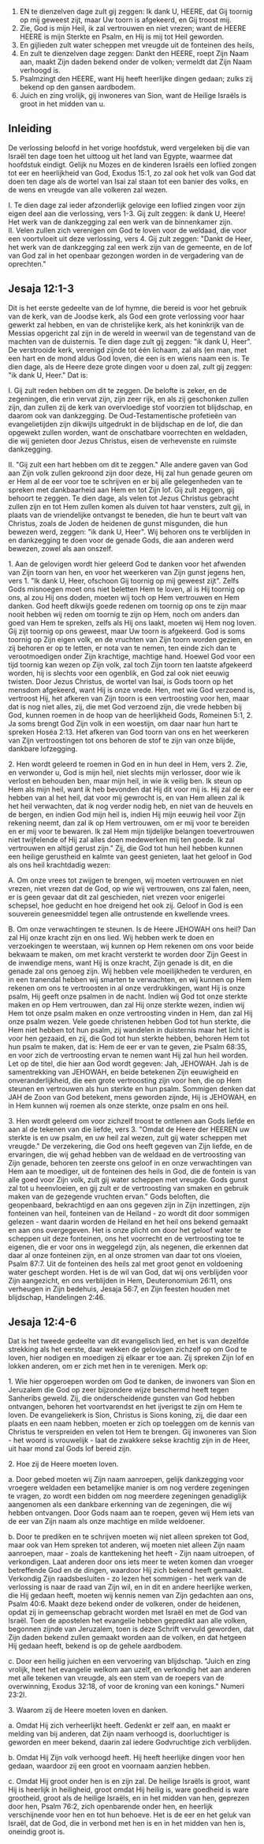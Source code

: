 1. EN te dienzelven dage zult gij zeggen: Ik dank U, HEERE, dat Gij toornig op mij geweest zijt, maar Uw toorn is afgekeerd, en Gij troost mij.
2. Zie, God is mijn Heil, ik zal vertrouwen en niet vrezen; want de HEERE HEERE is mijn Sterkte en Psalm, en Hij is mij tot Heil geworden.
3. En gijlieden zult water scheppen met vreugde uit de fonteinen des heils,
4. En zult te dienzelven dage zeggen: Dankt den HEERE, roept Zijn Naam aan, maakt Zijn daden bekend onder de volken; vermeldt dat Zijn Naam verhoogd is.
5. Psalmzingt den HEERE, want Hij heeft heerlijke dingen gedaan; zulks zij bekend op den gansen aardbodem.
6. Juich en zing vrolijk, gij inwoneres van Sion, want de Heilige Israëls is groot in het midden van u.

## Inleiding

De verlossing beloofd in het vorige hoofdstuk, werd vergeleken bij die van Israël ten dage toen het uittoog uit het land van Egypte, waarmee dat hoofdstuk eindigt. Gelijk nu Mozes en de kinderen Israëls een loflied zongen tot eer en heerlijkheid van God, Exodus 15:1, zo zal ook het volk van God dat doen ten dage als de wortel van Isai zal staan tot een banier des volks, en de wens en vreugde van alle volkeren zal wezen.

I. Te dien dage zal ieder afzonderlijk gelovige een loflied zingen voor zijn eigen deel aan die verlossing, vers 1-3. Gij zult zeggen: ik dank U, Heere! Het werk van de dankzegging zal een werk van de binnenkamer zijn.  
II. Velen zullen zich verenigen om God te loven voor de weldaad, die voor een voortvloeit uit deze verlossing, vers 4. Gij zult zeggen: "Dankt de Heer, het werk van de dankzegging zal een werk zijn van de gemeente, en de lof van God zal in het openbaar gezongen worden in de vergadering van de oprechten." 

## Jesaja 12:1-3 
Dit is het eerste gedeelte van de lof hymne, die bereid is voor het gebruik van de kerk, van de Joodse kerk, als God een grote verlossing voor haar gewerkt zal hebben, en van de christelijke kerk, als het koninkrijk van de Messias opgericht zal zijn in de wereld in weerwil van de tegenstand van de machten van de duisternis. Te dien dage zult gij zeggen: "ik dank U, Heer". De verstrooide kerk, verenigd zijnde tot één lichaam, zal als (en man, met een hart en de mond aldus God loven, die een is en wiens naam een is. Te dien dage, als de Heere deze grote dingen voor u doen zal, zult gij zeggen: "ik dank U, Heer." Dat is:

I. Gij zult reden hebben om dit te zeggen. De belofte is zeker, en de zegeningen, die erin vervat zijn, zijn zeer rijk, en als zij geschonken zullen zijn, dan zullen zij de kerk van overvloedige stof voorzien tot blijdschap, en daarom ook van dankzegging. De Oud-Testamentische profetieën van evangelietijden zijn dikwijls uitgedrukt in de blijdschap en de lof, die dan opgewekt zullen worden, want de onschatbare voorrechten en weldaden, die wij genieten door Jezus Christus, eisen de verhevenste en ruimste dankzegging.

II. "Gij zult een hart hebben om dit te zeggen." Alle andere gaven van God aan Zijn volk zullen gekroond zijn door deze, Hij zal hun genade geuren om er Hem al de eer voor toe te schrijven en er bij alle gelegenheden van te spreken met dankbaarheid aan Hem en tot Zijn lof. Gij zult zeggen, gij behoort te zeggen. Te dien dage, als velen tot Jezus Christus gebracht zullen zijn en tot Hem zullen komen als duiven tot haar vensters, zult gij, in plaats van de vriendelijke ontvangst te beneden, die hun te beurt valt van Christus, zoals de Joden de heidenen de gunst misgunden, die hun bewezen werd, zeggen: "ik dank U, Heer". Wij behoren ons te verblijden in en dankzegging te doen voor de genade Gods, die aan anderen werd bewezen, zowel als aan onszelf.

1\. Aan de gelovigen wordt hier geleerd God te danken voor het afwenden van Zijn toorn van hen, en voor het weerkeren van Zijn gunst jegens hen, vers 1. "Ik dank U, Heer, ofschoon Gij toornig op mij geweest zijt". Zelfs Gods misnoegen moet ons niet beletten Hem te loven, al is Hij toornig op ons, al zou Hij ons doden, moeten wij toch op Hem vertrouwen en Hem danken. God heeft dikwijls goede redenen om toornig op ons te zijn maar nooit hebben wij reden om toornig te zijn op Hem, noch om anders dan goed van Hem te spreken, zelfs als Hij ons laakt, moeten wij Hem nog loven. Gij zijt toornig op ons geweest, maar Uw toorn is afgekeerd. God is soms toornig op Zijn eigen volk, en de vruchten van Zijn toorn worden gezien, en zij behoren er op te letten, er nota van te nemen, ten einde zich dan te verootmoedigen onder Zijn krachtige, machtige hand. Hoewel God voor een tijd toornig kan wezen op Zijn volk, zal toch Zijn toorn ten laatste afgekeerd worden, hij is slechts voor een ogenblik, en God zal ook niet eeuwig twisten. Door Jezus Christus, de wortel van Isai, is Gods toorn op het mensdom afgekeerd, want Hij is onze vrede. Hen, met wie God verzoend is, vertroost Hij, het afkeren van Zijn toorn is een vertroosting voor hen, maar dat is nog niet alles, zij, die met God verzoend zijn, die vrede hebben bij God, kunnen roemen in de hoop van de heerlijkheid Gods, Romeinen 5:1, 2. Ja soms brengt God Zijn volk in een woestijn, om daar naar hun hart te spreken Hoséa 2:13. Het afkeren van God toorn van ons en het weerkeren van Zijn vertroostingen tot ons behoren de stof te zijn van onze blijde, dankbare lofzegging.

2\. Hen wordt geleerd te roemen in God en in hun deel in Hem, vers 2. Zie, en verwonder u, God is mijn heil, niet slechts mijn verlosser, door wie ik verlost en behouden ben, maar mijn heil, in wie ik veilig ben. Ik steun op Hem als mijn heil, want ik heb bevonden dat Hij dit voor mij is. Hij zal de eer hebben van al het heil, dat voor mij gewrocht is, en van Hem alleen zal ik het heil verwachten, dat ik nog verder nodig heb, en niet van de heuvels en de bergen, en indien God mijn heil is, indien Hij mijn eeuwig heil voor Zijn rekening neemt, dan zal ik op Hem vertrouwen, om er mij voor te bereiden en er mij voor te bewaren. Ik zal Hem mijn tijdelijke belangen toevertrouwen niet twijfelende of Hij zal alles doen medewerken mij ten goede. Ik zal vertrouwen en altijd gerust zijn." Zij, die God tot hun heil hebben kunnen een heilige gerustheid en kalmte van geest genieten, laat het geloof in God als ons heil krachtdadig wezen:

A. Om onze vrees tot zwijgen te brengen, wij moeten vertrouwen en niet vrezen, niet vrezen dat de God, op wie wij vertrouwen, ons zal falen, neen, er is geen gevaar dat dit zal geschieden, niet vrezen voor enigerlei schepsel, hoe geducht en hoe dreigend het ook zij. Geloof in God is een souverein geneesmiddel tegen alle ontrustende en kwellende vrees.

B. Om onze verwachtingen te steunen. Is de Heere JEHOWAH ons heil? Dan zal Hij onze kracht zijn en ons lied. Wij hebben werk te doen en verzoekingen te weerstaan, wij kunnen op Hem rekenen om ons voor beide bekwaam te maken, om met kracht versterkt te worden door Zijn Geest in de inwendige mens, want Hij is onze kracht, Zijn genade is dit, en die genade zal ons genoeg zijn. Wij hebben vele moeilijkheden te verduren, en in een tranendal hebben wij smarten te verwachten, en wij kunnen op Hem rekenen om ons te vertroosten in al onze verdrukkingen, want Hij is onze psalm, Hij geeft onze psalmen in de nacht. Indien wij God tot onze sterkte maken en op Hem vertrouwen, dan zal Hij onze sterkte wezen, indien wij Hem tot onze psalm maken en onze vertroosting vinden in Hem, dan zal Hij onze psalm wezen. Vele goede christenen hebben God tot hun sterkte, die Hem niet hebben tot hun psalm, zij wandelen in duisternis maar het licht is voor hen gezaaid, en zij, die God tot hun sterkte hebben, behoren Hem tot hun psalm te maken, dat is: Hem de eer er van te geven, zie Psalm 68:35, en voor zich de vertroosting ervan te nemen want Hij zal hun heil worden. Let op de titel, die hier aan God wordt gegeven: Jah, JEHOWAH. Jah is de samentrekking van JEHOWAH, en beide betekenen Zijn eeuwigheid en onveranderlijkheid, die een grote vertroosting zijn voor hen, die op Hem steunen en vertrouwen als hun sterkte en hun psalm. Sommigen denken dat JAH de Zoon van God betekent, mens geworden zijnde, Hij is JEHOWAH, en in Hem kunnen wij roemen als onze sterkte, onze psalm en ons heil.

3\. Hen wordt geleerd om voor zichzelf troost te ontlenen aan Gods liefde en aan al de tekenen van die liefde, vers 3. "Omdat de Heere der HEEREN uw sterkte is en uw psalm, en uw heil zal wezen, zult gij water scheppen met vreugde." De verzekering, die God ons heeft gegeven van Zijn liefde, en de ervaringen, die wij gehad hebben van de weldaad en de vertroosting van Zijn genade, behoren ten zeerste ons geloof in en onze verwachtingen van Hem aan te moediger, uit de fonteinen des heils in God, die de fontein is van alle goed voor Zijn volk, zult gij water scheppen met vreugde. Gods gunst zal tot u heenvloeien, en gij zult er de vertroosting van smaken en gebruik maken van de gezegende vruchten ervan." Gods beloften, die geopenbaard, bekrachtigd en aan ons gegeven zijn in Zijn inzettingen, zijn fonteinen van heil, fonteinen van de Heiland - zo wordt dit door sommigen gelezen - want daarin worden de Heiland en het heil ons bekend gemaakt en aan ons overgegeven. Het is onze plicht om door het geloof water te scheppen uit deze fonteinen, ons het voorrecht en de vertroosting toe te eigenen, die er voor ons in weggelegd zijn, als negenen, die erkennen dat daar al onze fonteinen zijn, en al onze stromen van daar tot ons vloeien, Psalm 87:7. Uit de fonteinen des heils zal met groot genot en voldoening water geschept worden. Het is de wil van God, dat wij ons verblijden voor Zijn aangezicht, en ons verblijden in Hem, Deuteronomium 26:11, ons verheugen in Zijn bedehuis, Jesaja 56:7, en Zijn feesten houden met blijdschap, Handelingen 2:46. 

## Jesaja 12:4-6 
Dat is het tweede gedeelte van dit evangelisch lied, en het is van dezelfde strekking als het eerste, daar wekken de gelovigen zichzelf op om God te loven, hier nodigen en moedigen zij elkaar er toe aan. Zij spreken Zijn lof en lokken anderen, om er zich met hen in te verenigen.
Merk op:

1\. Wie hier opgeroepen worden om God te danken, de inwoners van Sion en Jeruzalem die God op zeer bijzondere wijze beschermd heeft tegen Sanheribs geweld. Zij, die onderscheidende gunsten van God hebben ontvangen, behoren het voortvarendst en het ijverigst te zijn om Hem te loven. De evangeliekerk is Sion, Christus is Sions koning, zij, die daar een plaats en een naam hebben, moeten er zich op toeleggen om de kennis van Christus te verspreiden en velen tot Hem te brengen. Gij inwoneres van Sion - het woord is vrouwelijk - laat de zwakkere sekse krachtig zijn in de Heer, uit haar mond zal Gods lof bereid zijn.

2\. Hoe zij de Heere moeten loven.

a. Door gebed moeten wij Zijn naam aanroepen, gelijk dankzegging voor vroegere weldaden een betamelijke manier is om nog verdere zegeningen te vragen, zo wordt een bidden om nog meerdere zegeningen genadiglijk aangenomen als een dankbare erkenning van de zegeningen, die wij hebben ontvangen. Door Gods naam aan te roepen, geven wij Hem iets van de eer van Zijn naam als onze machtige en milde weldoener.

b. Door te prediken en te schrijven moeten wij niet alleen spreken tot God, maar ook van Hem spreken tot anderen, wij moeten niet alleen Zijn naam aanroepen, maar - zoals de kanttekening het heeft - Zijn naam uitroepen, of verkondigen. Laat anderen door ons iets meer te weten komen dan vroeger betreffende God en de dingen, waardoor Hij zich bekend heeft gemaakt. Verkondig Zijn raadsbesluiten - zo lezen het sommigen - het werk van de verlossing is naar de raad van Zijn wil, en in dit en andere heerlijke werken, die Hij gedaan heeft, moeten wij kennis nemen van Zijn gedachten aan ons, Psalm 40:6. Maakt deze bekend onder de volkeren, onder de heidenen, opdat zij in gemeenschap gebracht worden met Israël en met de God van Israël. Toen de apostelen het evangelie hebben gepredikt aan alle volken, begonnen zijnde van Jeruzalem, toen is deze Schrift vervuld geworden, dat Zijn daden bekend zullen gemaakt worden aan de volken, en dat hetgeen Hij gedaan heeft, bekend is op de gehele aardbodem.

c. Door een heilig juichen en een vervoering van blijdschap. "Juich en zing vrolijk, heet het evangelie welkom aan uzelf, en verkondig het aan anderen met alle tekenen van vreugde, als een stem van de roepers van de overwinning, Exodus 32:18, of voor de kroning van een konings." Numeri 23:2l.

3\. Waarom zij de Heere moeten loven en danken.

a. Omdat Hij zich verheerlijkt heeft. Gedenkt er zelf aan, en maakt er melding van bij anderen, dat Zijn naam verhoogd is, doorluchtiger is geworden en meer bekend, daarin zal iedere Godvruchtige zich verblijden.

b. Omdat Hij Zijn volk verhoogd heeft. Hij heeft heerlijke dingen voor hen gedaan, waardoor zij een groot en voornaam aanzien hebben.

c. Omdat Hij groot onder hen is en zijn zal. De heilige Israëls is groot, want Hij is heerlijk in heiligheid, groot omdat Hij heilig is, ware goedheid is ware grootheid, groot als de heilige Israëls, en in het midden van hen, geprezen door hen, Psalm 76:2, zich openbarende onder hen, en heerlijk verschijnende voor hen en tot hun behoeve. Het is de eer en het geluk van Israël, dat de God, die in verbond met hen is en in het midden van hen is, oneindig groot is.

 
